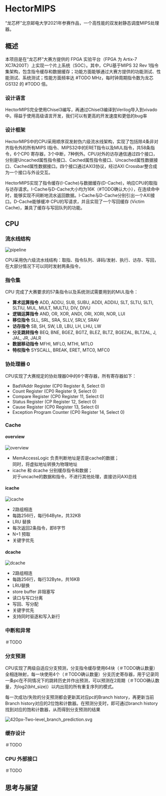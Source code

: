 # HectorMIPS

“龙芯杯”北京邮电大学2021年参赛作品，一个高性能的双发射静态调度MIPS处理器。

## 概述

本项目是在“龙芯杯”大赛方提供的 FPGA 实验平台（FPGA 为 Artix-7 XC7A200T）上实现一个片上系统（SOC）。其中，CPU基于MIPS 32 Rev 1指令集架构，包含指令缓存和数据缓存；功能方面能够通过大赛方提供的功能测试、性能测试、系统测试；性能方面频率达 #TODO MHz，每时钟周期指令数为龙芯 GS132 的 #TODO 倍。

### 设计语言

HectorMIPS完全使用Chisel3编写，再通过Chisel3编译到Verilog导入到vivado中。得益于使用高级语言开发，我们可以有更高的开发速度和更低的bug率

### 设计框架

HectorMIPS中的CPU采用顺序双发射伪六级流水线架构，实现了包括除4条非对齐指令外的所有MIPS I指令、MIPS32中的ERET指令以及MUL指令，共58条指令，6个CP0 寄存器，3个中断，7种例外。CPU对外的访存通信通过四个接口，分别是Uncached属性指令接口、Cached属性指令接口、Uncached属性数据接口、Cached属性数据接口。四个接口通过AXI3协议，经过AXI Crossbar整合成为一个接口与外设交互。

HectorMIPS实现了指令缓存(I-Cache)与数据缓存(D-Cache)，响应CPU的取指与访存请求。I-Cache与D-Cache大小均为16K（#TODO确认大小），在连续命中时，能够实现不间断地流水返回数据。I-Cache与D-Cache分别引出一个AXI接口。D-Cache能够缓冲 CPU的写请求，并且实现了一个写回缓存 (Victim Cache)，兼具了缓存与写回队列的功能。

## CPU

### 流水线结构

![pipeline](A:\Projects\NSCSCC2021\Codes\HectorMIPS\asset\svg\pipeline.svg)

CPU采用伪六级流水线结构：取指、指令队列、译码/发射、执行、访存、写回，在大部分情况下可以同时发射两条指令，

### 指令集

CPU 完成了大赛要求的57条指令以及系统测试需要用到的MUL指令：

* **算术运算指令** ADD, ADDU, SUB, SUBU, ADDI, ADDIU, SLT, SLTU, SLTI, SLTIU, MUL, MULT, MULTU, DIV, DIVU
* **逻辑运算指令** AND, OR, XOR, ANDI, ORI, XORI, NOR, LUI
* **移位指令** SLL, SRL, SRA, SLLV, SRLV, SRAV
* **访存指令** SB, SH, SW, LB, LBU, LH, LHU, LW
* **分支跳转指令** BEQ, BNE, BGEZ, BGTZ, BLEZ, BLTZ, BGEZAL, BLTZAL, J, JAL, JR, JALR
* **数据移动指令** MFHI, MFLO, MTHI, MTLO
* **特权指令** SYSCALL, BREAK, ERET, MTC0, MFC0

### 协处理器 0

CPU实现了大赛规定的协处理器0中的6个寄存器，所有寄存器如下：

* BadVAddr Register (CP0 Register 8, Select 0)
* Count Register (CP0 Register 9, Select 0)
* Compare Register (CP0 Register 11, Select 0)
* Status Register (CP Register 12, Select 0)
* Cause Register (CP0 Register 13, Select 0)
* Exception Program Counter (CP0 Register 14, Select 0)

### Cache
#### overview
![overview](./asset/svg/cache_overview.svg)
* MemAccessLogic 负责判断地址是否是cache的数据；  
  同时，将虚拟地址转换为物理地址
* icache 和 dcache 分别缓存指令和数据；  
  对于uncache的数据和指令，不进行其他处理，直接访问AXI总线
#### icache
![icache](./asset/svg/icache.svg)
* 2路组相连
* 每路256行，每行64Byte，共32KB
* LRU 替换
* 每次返回2条指令，即8字节
* N+1 预取
* 关键字优先
#### dcache
![dcache](./asset/svg/dcache.svg)
* 2路组相连
* 每路256行，每行32Byte，共16KB
* LRU替换
* store buffer 非阻塞写
* 读口与写口分离
* 写回、写分配
* 关键字优先
* 支持同时驱逐和写入新行
### 中断和异常

＃TODO

### 分支预测

CPU实现了两级自适应分支预测，分支指令缓存使用64块（＃TODO确认数量）全相连映射，每一块使用4个（＃TODO确认数量）分支历史寄存器，用于记录同一条pc在不同情况下的跳转历史并作出预测，可以预测在2周期（＃TODO确认数量，为log2(bht_size)）以内出现的所有重复序列的模式。

每一次成功/失败的分支预测都会更新其对应pc的Branch history，再更新当前Branch history对应的2位饱和计数器。在预测分支时，即可通过branch history找到对应的饱和计数器，从而得到分支预测的结果

![420px-Two-level_branch_prediction.svg](./README.assets/420px-Two-level_branch_prediction.svg.png)

### 缓存设计

＃TODO

### CPU 外部接口

＃TODO

## 思考与展望

